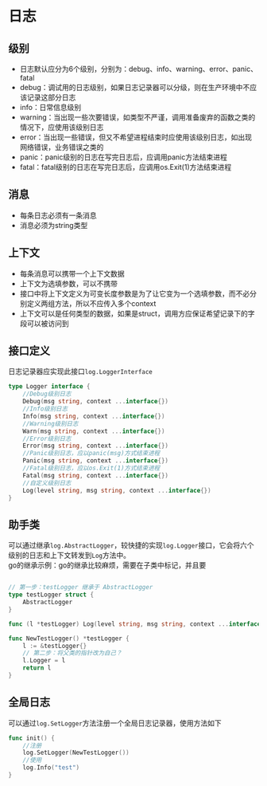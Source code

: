 # 日志
## 级别
- 日志默认应分为6个级别，分别为：debug、info、warning、error、panic、fatal
- debug：调试用的日志级别，如果日志记录器可以分级，则在生产环境中不应该记录这部分日志
- info：日常信息级别
- warning：当出现一些次要错误，如类型不严谨，调用准备废弃的函数之类的情况下，应使用该级别日志
- error：当出现一些错误，但又不希望进程结束时应使用该级别日志，如出现网络错误，业务错误之类的
- panic：panic级别的日志在写完日志后，应调用panic方法结束进程
- fatal：fatal级别的日志在写完日志后，应调用os.Exit(1)方法结束进程

## 消息
- 每条日志必须有一条消息
- 消息必须为string类型

## 上下文
- 每条消息可以携带一个上下文数据
- 上下文为选填参数，可以不携带
- 接口中将上下文定义为可变长度参数是为了让它变为一个选填参数，而不必分别定义两组方法，所以不应传入多个context
- 上下文可以是任何类型的数据，如果是struct，调用方应保证希望记录下的字段可以被访问到

## 接口定义
日志记录器应实现此接口`log.LoggerInterface`
```go
type Logger interface {
	//Debug级别日志
	Debug(msg string, context ...interface{})
	//Info级别日志
	Info(msg string, context ...interface{})
	//Warning级别日志
	Warn(msg string, context ...interface{})
	//Error级别日志
	Error(msg string, context ...interface{})
	//Panic级别日志，应以panic(msg)方式结束进程
	Panic(msg string, context ...interface{})
	//Fatal级别日志，应以os.Exit(1)方式结束进程
	Fatal(msg string, context ...interface{})
	//自定义级别日志
	Log(level string, msg string, context ...interface{})
}
```

## 助手类
可以通过继承`log.AbstractLogger`，较快捷的实现`log.Logger`接口，它会将六个级别的日志和上下文转发到`Log`方法中。  
go的继承示例：go的继承比较麻烦，需要在子类中标记，并且要
```go

// 第一步：testLogger 继承于 AbstractLogger
type testLogger struct {
	AbstractLogger
}

func (l *testLogger) Log(level string, msg string, context ...interface{}) {}

func NewTestLogger() *testLogger {
	l := &testLogger{}
	// 第二步：将父类的指针改为自己？
	l.Logger = l
	return l
}

```

## 全局日志
可以通过`log.SetLogger`方法注册一个全局日志记录器，使用方法如下
```go
func init() {
	//注册
	log.SetLogger(NewTestLogger())
	//使用
	log.Info("test")
}
```